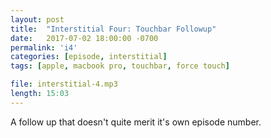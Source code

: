 ```yaml
---
layout: post
title:  "Interstitial Four: Touchbar Followup"
date:   2017-07-02 18:00:00 -0700
permalink: 'i4'
categories: [episode, interstitial]
tags: [apple, macbook pro, touchbar, force touch]

file: interstitial-4.mp3
length: 15:03
---
```


A follow up that doesn't quite merit it's own episode number.